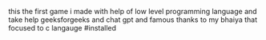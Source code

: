 this the first game i made with help of low level programming language
and take help geeksforgeeks and chat gpt and famous thanks to my bhaiya that focused to c langauge
#installed
